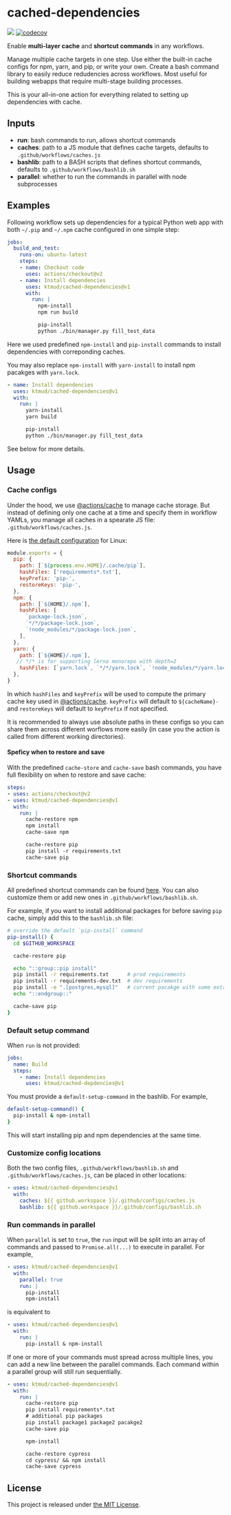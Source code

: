 # cached-dependencies

[![](https://github.com/ktmud/cached-dependencies/workflows/Tests/badge.svg)](https://github.com/ktmud/cached-dependencies/actions?query=workflow%3ATests) [![codecov](https://codecov.io/gh/ktmud/cached-dependencies/branch/master/graph/badge.svg)](https://codecov.io/gh/ktmud/cached-dependencies)

Enable **multi-layer cache** and **shortcut commands** in any workflows.

Manage multiple cache targets in one step. Use either the built-in cache configs for npm, yarn, and pip, or write your own. Create a bash command library to easily reduce redudencies across workflows. Most useful for building webapps that require multi-stage building processes.

This is your all-in-one action for everything related to setting up dependencies with cache.

## Inputs

- **run**: bash commands to run, allows shortcut commands
- **caches**: path to a JS module that defines cache targets, defaults to `.github/workflows/caches.js`
- **bashlib**: path to a BASH scripts that defines shortcut commands, defaults to `.github/workflows/bashlib.sh`
- **parallel**: whether to run the commands in parallel with node subprocesses

## Examples

Following workflow sets up dependencies for a typical Python web app with both `~/.pip` and `~/.npm` cache configured in one simple step:

```yaml
jobs:
  build_and_test:
    runs-on: ubuntu-latest
    steps:
    - name: Checkout code
      uses: actions/checkout@v2
    - name: Install dependencies
      uses: ktmud/cached-dependencies@v1
      with:
        run: |
          npm-install
          npm run build

          pip-install
          python ./bin/manager.py fill_test_data
```

Here we used predefined `npm-install` and `pip-install` commands to install dependencies with correponding caches.

You may also replace `npm-install` with `yarn-install` to install npm pacakges with `yarn.lock`.

```yaml
- name: Install dependencies
  uses: ktmud/cached-dependencies@v1
  with:
    run: |
      yarn-install
      yarn build

      pip-install
      python ./bin/manager.py fill_test_data
```

See below for more details.

## Usage

### Cache configs

Under the hood, we use [@actions/cache](https://github.com/marketplace/actions/cache) to manage cache storage. But instead of defining only one cache at a time and specify them in workflow YAMLs, you manage all caches in a spearate JS file: `.github/workflows/caches.js`.

Here is [the default configuration](https://github.com/ktmud/cached-dependencies/blob/master/src/cache/caches.ts) for Linux:

```js
module.exports = {
  pip: {
    path: [`${process.env.HOME}/.cache/pip`],
    hashFiles: ['requirements*.txt'],
    keyPrefix: 'pip-',
    restoreKeys: 'pip-',
  },
  npm: {
    path: [`${HOME}/.npm`],
    hashFiles: [
      `package-lock.json`,
      `*/*/package-lock.json`,
      `!node_modules/*/package-lock.json`,
    ],
  },
  yarn: {
    path: [`${HOME}/.npm`],
   // */* is for supporting lerna monorepo with depth=2
    hashFiles: [`yarn.lock`, `*/*/yarn.lock`, `!node_modules/*/yarn.lock`],
  },
}
```

In which `hashFiles` and `keyPrefix` will be used to compute the primary cache key used in [@actions/cache](https://github.com/marketplace/actions/cache). `keyPrefix` will default to `${cacheName}-` and `restoreKeys` will default to `keyPrefix` if not specified.

It is recommended to always use absolute paths in these configs so you can share them across different worflows more easily (in case you the action is called from different working directories).

#### Speficy when to restore and save

With the predefined `cache-store` and `cache-save` bash commands, you have full flexibility on when to restore and save cache:

```yaml
steps:
- uses: actions/checkout@v2
- uses: ktmud/cached-dependencies@v1
  with:
    run: |
      cache-restore npm
      npm install
      cache-save npm

      cache-restore pip
      pip install -r requirements.txt
      cache-save pip
```

### Shortcut commands

All predefined shortcut commands can be found [here](https://github.com/ktmud/cached-dependencies/blob/master/src/scripts/bashlib.sh). You can also customize them or add new ones in `.github/workflows/bashlib.sh`.

For example, if you want to install additional packages for before saving `pip` cache, simply add this to the `bashlib.sh` file:

```bash
# override the default `pip-install` command
pip-install() {
  cd $GITHUB_WORKSPACE

  cache-restore pip

  echo "::group::pip install"
  pip install -r requirements.txt      # prod requirements
  pip install -r requirements-dev.txt  # dev requirements
  pip install -e ".[postgres,mysql]"   # current pacakge with some extras
  echo "::endgroup::"

  cache-save pip
}
```

### Default setup command

When `run` is not provided:

```yaml
jobs:
  name: Build
  steps:
    - name: Install dependencies
      uses: ktmud/cached-depdencies@v1
```

You must provide a `default-setup-command` in the bashlib. For example,

```bash
default-setup-command() {
  pip-install & npm-install
}
```

This will start installing pip and npm dependencies at the same time.

### Customize config locations

Both the two config files, `.github/workflows/bashlib.sh` and `.github/workflows/caches.js`, can be placed in other locations:

```yaml
- uses: ktmud/cached-dependencies@v1
  with:
    caches: ${{ github.workspace }}/.github/configs/caches.js
    bashlib: ${{ github.workspace }}/.github/configs/bashlib.sh
```

### Run commands in parallel

When `parallel` is set to `true`, the `run` input will be split into an array of commands and passed to `Promise.all(...)` to execute in parallel. For example,

```yaml
- uses: ktmud/cached-dependencies@v1
  with:
    parallel: true
    run: |
      pip-install
      npm-install
```

is equivalent to

```yaml
- uses: ktmud/cached-dependencies@v1
  with:
    run: |
      pip-install & npm-install
```

If one or more of your commands must spread across multiple lines, you can add a new line between the parallel commands. Each command within a parallel group will still run sequentially.

```yaml
- uses: ktmud/cached-dependencies@v1
  with:
    run: |
      cache-restore pip
      pip install requirements*.txt
      # additional pip packages
      pip install package1 package2 pacakge2
      cache-save pip

      npm-install

      cache-restore cypress
      cd cypress/ && npm install
      cache-save cypress
```

## License

This project is released under [the MIT License](LICENSE).
